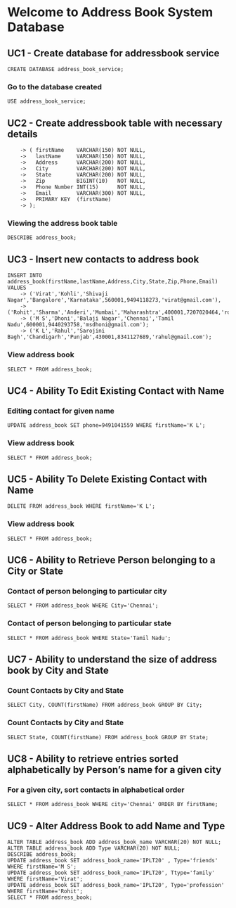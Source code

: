 # Welcome to Address Book System Database

## UC1 - Create database for addressbook service
```CREATE DATABASE address_book_service;```

### Go to the database created
```USE address_book_service;```

## UC2 - Create addressbook table with necessary details
```CREATE TABLE address_book
    -> ( firstName    VARCHAR(150) NOT NULL,
    ->   lastName     VARCHAR(150) NOT NULL,
    ->   Address      VARCHAR(200) NOT NULL,
    ->   City         VARCHAR(200) NOT NULL,
    ->   State        VARCHAR(200) NOT NULL,
    ->   Zip          BIGINT(10)   NOT NULL,
    ->   Phone Number INT(15)      NOT NULL,
    ->   Email        VARCHAR(300) NOT NULL,
    ->   PRIMARY KEY  (firstName)
    -> );
```

### Viewing the address book table
```DESCRIBE address_book;```

## UC3 - Insert new contacts to address book
```
INSERT INTO address_book(firstName,lastName,Address,City,State,Zip,Phone,Email) VALUES
    -> ('Virat','Kohli','Shivaji Nagar','Bangalore','Karnataka',560001,9494118273,'virat@gmail.com'),
    -> ('Rohit','Sharma','Anderi','Mumbai','Maharashtra',400001,7207020464,'rohit@gmail.com');
    -> ('M S','Dhoni','Balaji Nagar','Chennai','Tamil Nadu',600001,9440293758,'msdhoni@gmail.com');
    -> ('K L','Rahul','Sarojini Bagh','Chandigarh','Punjab',430001,8341127689,'rahul@gmail.com');
```
### View address book
```SELECT * FROM address_book;```

## UC4 - Ability To Edit Existing Contact with Name
### Editing contact for given name
```UPDATE address_book SET phone=9491041559 WHERE firstName='K L';```

### View address book
```SELECT * FROM address_book;```

## UC5 - Ability To Delete Existing Contact with Name
```DELETE FROM address_book WHERE firstName='K L';```

### View address book
```SELECT * FROM address_book;```

## UC6 - Ability to Retrieve Person belonging to a City or State
### Contact of person belonging to particular city
```SELECT * FROM address_book WHERE City='Chennai';```

### Contact of person belonging to particular state
```SELECT * FROM address_book WHERE State='Tamil Nadu';```

## UC7 - Ability to understand the size of address book by City and State
### Count Contacts by City and State
```SELECT City, COUNT(firstName) FROM address_book GROUP BY City;```

### Count Contacts by City and State
```SELECT State, COUNT(firstName) FROM address_book GROUP BY State;```

## UC8 - Ability to retrieve entries sorted alphabetically by Person’s name for a given city
### For a given city, sort contacts in alphabetical order
```SELECT * FROM address_book WHERE city='Chennai' ORDER BY firstName;```

## UC9 - Alter Address Book to add Name and Type
```
ALTER TABLE address_book ADD address_book_name VARCHAR(20) NOT NULL;
ALTER TABLE address_book ADD Type VARCHAR(20) NOT NULL;
DESCRIBE address_book;
UPDATE address_book SET address_book_name='IPLT20' , Type='friends' WHERE firstName='M S';
UPDATE address_book SET address_book_name='IPLT20', Ttype='family' WHERE firstName='Virat';
UPDATE address_book SET address_book_name='IPLT20', Type='profession' WHERE firstName='Rohit';
SELECT * FROM address_book;
```
